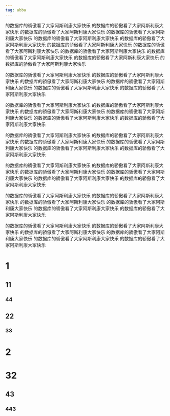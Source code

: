 ```yaml
---
tag: abba
---
```

的数据库的骄傲看了大家阿斯利康大家快乐
的数据库的骄傲看了大家阿斯利康大家快乐
的数据库的骄傲看了大家阿斯利康大家快乐
的数据库的骄傲看了大家阿斯利康大家快乐
的数据库的骄傲看了大家阿斯利康大家快乐
的数据库的骄傲看了大家阿斯利康大家快乐
的数据库的骄傲看了大家阿斯利康大家快乐
的数据库的骄傲看了大家阿斯利康大家快乐
的数据库的骄傲看了大家阿斯利康大家快乐
的数据库的骄傲看了大家阿斯利康大家快乐
的数据库的骄傲看了大家阿斯利康大家快乐
的数据库的骄傲看了大家阿斯利康大家快乐

的数据库的骄傲看了大家阿斯利康大家快乐
的数据库的骄傲看了大家阿斯利康大家快乐
的数据库的骄傲看了大家阿斯利康大家快乐
的数据库的骄傲看了大家阿斯利康大家快乐
的数据库的骄傲看了大家阿斯利康大家快乐
的数据库的骄傲看了大家阿斯利康大家快乐

的数据库的骄傲看了大家阿斯利康大家快乐
的数据库的骄傲看了大家阿斯利康大家快乐
的数据库的骄傲看了大家阿斯利康大家快乐
的数据库的骄傲看了大家阿斯利康大家快乐
的数据库的骄傲看了大家阿斯利康大家快乐
的数据库的骄傲看了大家阿斯利康大家快乐

的数据库的骄傲看了大家阿斯利康大家快乐
的数据库的骄傲看了大家阿斯利康大家快乐
的数据库的骄傲看了大家阿斯利康大家快乐
的数据库的骄傲看了大家阿斯利康大家快乐
的数据库的骄傲看了大家阿斯利康大家快乐
的数据库的骄傲看了大家阿斯利康大家快乐

的数据库的骄傲看了大家阿斯利康大家快乐
的数据库的骄傲看了大家阿斯利康大家快乐
的数据库的骄傲看了大家阿斯利康大家快乐
的数据库的骄傲看了大家阿斯利康大家快乐
的数据库的骄傲看了大家阿斯利康大家快乐
的数据库的骄傲看了大家阿斯利康大家快乐

的数据库的骄傲看了大家阿斯利康大家快乐
的数据库的骄傲看了大家阿斯利康大家快乐
的数据库的骄傲看了大家阿斯利康大家快乐
的数据库的骄傲看了大家阿斯利康大家快乐
的数据库的骄傲看了大家阿斯利康大家快乐
的数据库的骄傲看了大家阿斯利康大家快乐

的数据库的骄傲看了大家阿斯利康大家快乐
的数据库的骄傲看了大家阿斯利康大家快乐
的数据库的骄傲看了大家阿斯利康大家快乐
的数据库的骄傲看了大家阿斯利康大家快乐
的数据库的骄傲看了大家阿斯利康大家快乐
的数据库的骄傲看了大家阿斯利康大家快乐
# 1
## 11
### 44
## 22
### 33
# 2
# 32
## 43
### 443
